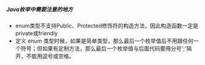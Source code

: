 ##### Java枚举中需要注意的地方

- enum类型不支持Public、Protected修饰符的构造方法，因此构造函数一定是private或friendly
- 定义 enum 类型时候，如果是简单类型，那么最后一个枚举值后不用跟任何一个符号；但如果有定制方法，那么最后一个枚举值与后面代码要用分号';'隔开，不能用逗号或空格。